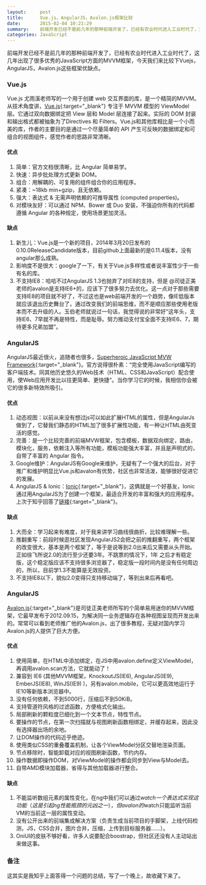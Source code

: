 ```yaml
---
layout:     post
title:      Vue.js，AngularJS，Avalon.js框架比较
date:       2015-02-04 10:21:29
summary:    前端开发已经不是前几年的那种前端开发了，已经有农业时代进入工业时代了，这几年出现了很多优秀的JavaScript方面的MVVM框架，今天我来比较下Vuejs，AngularJS，Avalon.js这些框架优缺点。
categories: JavaScript
---
```


前端开发已经不是前几年的那种前端开发了，已经有农业时代进入工业时代了，这几年出现了很多优秀的JavaScript方面的MVVM框架，今天我们来比较下Vuejs，AngularJS，Avalon.js这些框架优缺点。    

### Vue.js
Vue.js 尤雨溪老师写的一个用于创建 web 交互界面的库，是一个精简的MVVM。从技术角度讲，[Vue.js](http://vuejs.org/){:target="_blank"} 专注于 MVVM 模型的 ViewModel 层。它通过双向数据绑定把 View 层和 Model 层连接了起来。实际的 DOM 封装和输出格式都被抽象为了Directives 和 Filters。Vue.js和其他库相比是一个小而美的库，作者的主要目的是通过一个尽量简单的 API 产生可反映的数据绑定和可组合的视图组件，感觉作者的思路非常清晰。

#### 优点
1. 简单：官方文档很清晰，比 Angular 简单易学。
2. 快速：异步批处理方式更新 DOM。
3. 组合：用解耦的、可复用的组件组合你的应用程序。
4. 紧凑：~18kb min+gzip，且无依赖。
5. 强大：表达式 & 无需声明依赖的可推导属性 (computed properties)。
6. 对模块友好：可以通过 NPM、Bower 或 Duo 安装，不强迫你所有的代码都遵循 Angular 的各种规定，使用场景更加灵活。  

#### 缺点
1. 新生儿：Vue.js是一个新的项目，2014年3月20日发布的0.10.0ReleaseCandidate版本，目前github上面最新的是0.11.4版本，没有angular那么成熟。
2. 影响度不是很大：google了一下，有关于Vue.js多样性或者说丰富性少于一些有名的库。
3. 不支持IE8：哈哈不过AngularJS 1.3也抛弃了对IE8的支持，但是 @司徒正美 老师的avalon是支持IE6+的，应该下了很多努力去优化。这一点对于那些需要支持IE8的项目就不好了，不过这也是web前端开发的一个趋势，像IE低版本就应该退出历史舞台了，通过改变我们的前端思维，而不是顺应那些使用老版本而不去升级的人。玉伯老师就说过一句话，我觉得说的非常好“这年头，支持IE6、7早就不再是特性，而是耻辱。努力推动支付宝全面不支持IE6、7，期待更多兄弟加盟”。
 
### AngularJS
AngularJS最近很火，追随者也很多，[Superheroic JavaScript MVW Framework](https://angularjs.org/){:target="_blank"}。官方说得很朴素：“完全使用JavaScript编写的客户端技术。同其他历史悠久的Web技术（HTML、CSS和JavaScript）配合使用，使Web应用开发比以往更简单、更快捷“。当你学习它的时候，我相信你会被它的很多新特效所吸引。  

#### 优点
1. 动态视图：以前从来没有想过js可以如此扩展HTML的属性，但是AngularJs做到了，它替我们静态的HTML加了很多扩展性功能，有一种让HTML由死变活的感觉。
2. 完善：是一个比较完善的前端MVW框架，包含模板，数据双向绑定，路由，模块化，服务，依赖注入等所有功能，模板功能强大丰富，并且是声明式的，自带了丰富的 Angular 指令。
3. Google维护：AngularJS有Google来维护，无疑有了一个强大的后台，对于推广和维护明显比Vue.js和avalon有优势，社区也非常活泼，能够很好促进它的发展。 
4. AngularJS & Ionic：[Ionic](http://ionicframework.com/){:target="_blank"}，这俩就是一个好基友，Ionic通过用AngularJS为了创建一个框架，最适合开发的丰富和强大的应用程序。上次于知乎回答了[链接](http://www.zhihu.com/question/27210335/answer/35713635){:target="_blank"}。

#### 缺点
1. 大而全：学习起来有难度，对于我来讲学习曲线很曲折，比较难理解一些。
2. 推翻重写：前段时候逛社区发现AngularJS2会把之前的推翻重写，两个框架的改变很大，基本是两个框架了，等于是说等到2.0出来后又需要从头开始。正如徐飞所说2.0的流行至少还要3年。不跳票的情况下，1年
之后才有稳定版，这个稳定版应该不支持很多浏览器了，稳定版一段时间内是没有任何周边的，所以，目前学1.3不能算是无效投资。
3. 不支持IE8以下，貌似2.0变得只支持移动端了，等到出来后再看吧。

### AngularJS
[Avalon.js](https://github.com/RubyLouvre/avalon){:target="_blank"}是司徒正美老师所写的个简单易用迷你的MVVM框架，它最早发布于2012.09.15，为解决同一业务逻辑存在各种视图呈现而开发出来的。常常可以看到老师推广他的Avalon.js，出了很多教程，无疑对国内学习Avalon.js的人提供了巨大方便。  

#### 优点
1. 使用简单，在HTML中添加绑定，在JS中用avalon.define定义ViewModel，再调用avalon.scan方法，它就能动了！
2. 兼容到 IE6 (其他MVVM框架，KnockoutJS(IE6), AngularJS(IE9), EmberJS(IE8), WinJS(IE9) )，另有avalon.mobile，它可以更高效地运行于IE10等新版本浏览器中。
3. 没有任何依赖，不到5000行，压缩后不到50KiB。
4. 支持管道符风格的过滤函数，方便格式化输出。
5. 局部刷新的颗粒度已细化到一个文本节点，特性节点。
6. 要操作的节点，在第一次扫描就与视图刷新函数相绑定，并缓存起来，因此没有选择器出场的余地。
7. 让DOM操作的代码近乎绝迹。
8. 使用类似CSS的重叠覆盖机制，让各个ViewModel分区交替地渲染页面。
9. 节点移除时，智能卸载对应的视图刷新函数，节约内存。
10. 操作数据即操作DOM，对ViewModel的操作都会同步到View与Model去。
11. 自带AMD模块加载器，省得与其他加载器进行整合。  

#### 缺点
1. 不能监听数组元素的属性变化，在ng中我们可以通过$watch一个表达式实现这功能（这是引起ng性能瓶颈的元凶之一），但avalon的$watch只能监听当前VM的当前这一层的属性变动。
2. 没有公开出来的前端集成解决方案（负责生成当前项目的手脚架，上线代码检测，JS，CSS合并，图片合并，压缩，上传到目标服务器……）。
3. OniUI的皮肤不够好看，许多人说要配合boostrap，但社区还没有人主动站出来做这事。

### 备注
这其实是我知乎上面答得一个问题的总结，写了一个晚上，故收藏下来了。